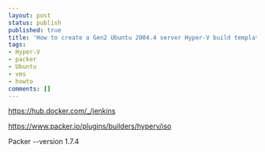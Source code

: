 ```yaml
---
layout: post
status: publish
published: true
title: 'How to create a Gen2 Ubuntu 2004.4 server Hyper-V build template in Packer'
tags: 
- Hyper-V
- packer
- Ubuntu
- vms
- howto
comments: []
---
```


https://hub.docker.com/_/jenkins

https://www.packer.io/plugins/builders/hyperv/iso

Packer --version 1.7.4

